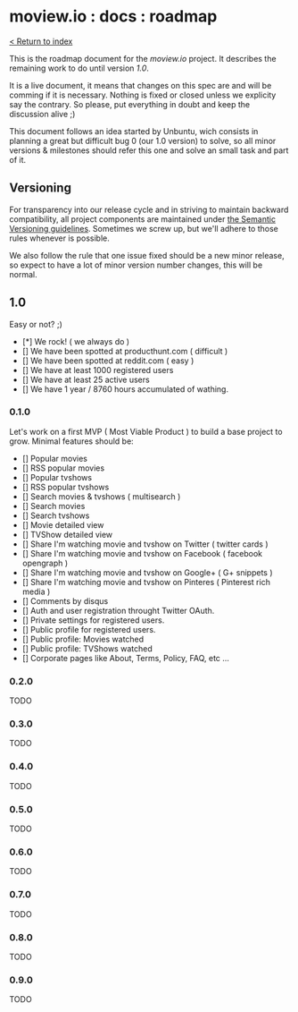 # moview.io : docs : roadmap

[< Return to index](README.md)

This is the roadmap document for the *moview.io* project. It describes the
remaining work to do until version *1.0*.

It is a live document, it means that changes on this spec are and will be
comming if it is necessary. Nothing is fixed or closed unless we explicity say
the contrary. So please, put everything in doubt and keep the discussion
alive ;)

This document follows an idea started by Unbuntu, wich consists in planning a
great but difficult bug 0 (our 1.0 version) to solve, so all minor versions &
milestones should refer this one and solve an small task and part of it.

## Versioning

For transparency into our release cycle and in striving to maintain backward
compatibility, all project components are maintained under
[the Semantic Versioning guidelines](http://semver.org/). Sometimes we screw
up, but we'll adhere to those rules whenever is possible.

We also follow the rule that one issue fixed should be a new minor release, so
expect to have a lot of minor version number changes, this will be normal.


## 1.0

Easy or not? ;)

- [*] We rock! ( we always do )
- [] We have been spotted at producthunt.com ( difficult )
- [] We have been spotted at reddit.com ( easy )
- [] We have at least 1000 registered users
- [] We have at least 25 active users
- [] We have 1 year / 8760 hours accumulated of wathing.

### 0.1.0

Let's work on a first MVP ( Most Viable Product ) to build a base project to
grow. Minimal features should be:

- [] Popular movies
- [] RSS popular movies
- [] Popular tvshows
- [] RSS popular tvshows
- [] Search movies & tvshows ( multisearch )
- [] Search movies
- [] Search tvshows
- [] Movie detailed view
- [] TVShow detailed view
- [] Share I'm watching movie and tvshow on Twitter ( twitter cards )
- [] Share I'm watching movie and tvshow on Facebook ( facebook opengraph )
- [] Share I'm watching movie and tvshow on Google+ ( G+ snippets )
- [] Share I'm watching movie and tvshow on Pinteres ( Pinterest rich media )
- [] Comments by disqus
- [] Auth and user registration throught Twitter OAuth.
- [] Private settings for registered users.
- [] Public profile for registered users.
- [] Public profile: Movies watched
- [] Public profile: TVShows watched
- [] Corporate pages like About, Terms, Policy, FAQ, etc ...

### 0.2.0

TODO

### 0.3.0

TODO

### 0.4.0

TODO

### 0.5.0

TODO

### 0.6.0

TODO

### 0.7.0

TODO

### 0.8.0

TODO

### 0.9.0

TODO

